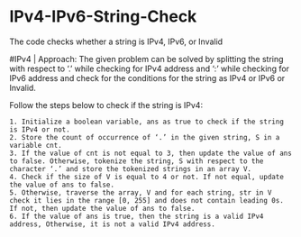 # IPv4-IPv6-String-Check
The code checks whether a string is IPv4, IPv6, or Invalid

#IPv4
| Approach: The given problem can be solved by splitting the string with respect to ‘.’ while checking for IPv4 address and ‘:’ while checking for IPv6 address and check for the conditions for the string as IPv4 or IPv6 or Invalid.

Follow the steps below to check if the string is IPv4:

    1. Initialize a boolean variable, ans as true to check if the string is IPv4 or not.
    2. Store the count of occurrence of ‘.’ in the given string, S in a variable cnt.
    3. If the value of cnt is not equal to 3, then update the value of ans to false. Otherwise, tokenize the string, S with respect to the character ‘.’ and store the tokenized strings in an array V.
    4. Check if the size of V is equal to 4 or not. If not equal, update the value of ans to false.
    5. Otherwise, traverse the array, V and for each string, str in V check it lies in the range [0, 255] and does not contain leading 0s. If not, then update the value of ans to false.
    6. If the value of ans is true, then the string is a valid IPv4 address, Otherwise, it is not a valid IPv4 address.
